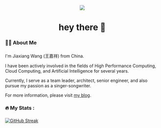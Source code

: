 
<!--

<div align="center">
  <img height="150" src="https://camo.githubusercontent.com/62da68eb62b1e5f175f7d1f0191dd89a653d7908feb22d37d4a0ab07365d6791/68747470733a2f2f6d656469612e67697068792e636f6d2f6d656469612f4d3967624264396e6244724f5475314d71782f67697068792e676966"  />
</div>

###

<div align="center">
  <img src="https://img.shields.io/static/v1?message=LinkedIn&logo=linkedin&label=&color=0077B5&logoColor=white&labelColor=&style=for-the-badge" height="25" alt="linkedin logo"  />
  <img src="https://img.shields.io/static/v1?message=Youtube&logo=youtube&label=&color=FF0000&logoColor=white&labelColor=&style=for-the-badge" height="25" alt="youtube logo"  />
  <img src="https://img.shields.io/static/v1?message=Twitter&logo=twitter&label=&color=1DA1F2&logoColor=white&labelColor=&style=for-the-badge" height="25" alt="twitter logo"  />
</div>

-->

###

<div align="center">
  <img src="https://visitor-badge.laobi.icu/badge?page_id=iWangJiaxiang.iWangJiaxiang&"  />
</div>

###

<h1 align="center">hey there 👋</h1>

###

<h3 align="left">👩‍💻  About Me</h3>

###

I'm Jiaxiang Wang (王嘉祥) from China. 

I have been actively involved in the fields of High Performance Computing, Cloud Computing, and Artificial Intelligence for several years.

Currently, I serve as a team leader, architect, senior engineer, and also pursue my passion as a singer-songwriter.

For more information, please visit [my blog](https://blog.jiaxiang.wang).

<h3 align="left">🔥   My Stats :</h3>

###

<a align="center" href="https://git.io/streak-stats"><img src="https://streak-stats.demolab.com?user=iWangJiaXiang" alt="GitHub Streak" /></a>
